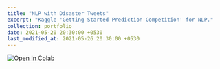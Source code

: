 ```yaml
---
title: "NLP with Disaster Tweets"
excerpt: "Kaggle 'Getting Started Prediction Competition' for NLP."
collection: portfolio
date: 2021-05-20 20:30:00 +0530
last_modified_at: 2021-05-26 20:30:00 +0530
---
```

[![Open In Colab](https://colab.research.google.com/assets/colab-badge.svg)](https://colab.research.google.com/github/kartik727/kaggle-competitions/blob/master/disaster-tweets.ipynb)

